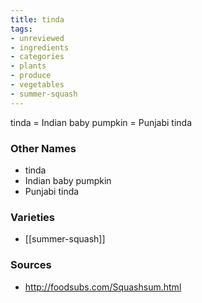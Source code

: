 ```yaml
---
title: tinda
tags:
- unreviewed
- ingredients
- categories
- plants
- produce
- vegetables
- summer-squash
---
```

tinda = Indian baby pumpkin = Punjabi tinda

### Other Names

* tinda
* Indian baby pumpkin
* Punjabi tinda

### Varieties

* [[summer-squash]]

### Sources
* http://foodsubs.com/Squashsum.html
